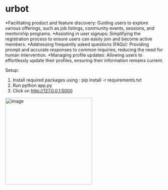 # urbot

*Facilitating product and feature discovery: Guiding users to explore various offerings, such as job listings, community events, sessions, and mentorship programs.
*Assisting in user signups: Simplifying the registration process to ensure users can easily join and become active members.
*Addressing frequently asked questions (FAQs): Providing prompt and accurate responses to common inquiries, reducing the need for human intervention.
*Managing profile updates: Allowing users to effortlessly update their profiles, ensuring their information remains current.

Setup:
1. Install required packages using : pip install -r requirements.txt
2. Run python app.py
3. Click on http://127.0.0.1:5000

<img width="275" alt="image" src="https://github.com/user-attachments/assets/27761139-a3fe-4712-9fad-aa1e1c10d1cc" />


